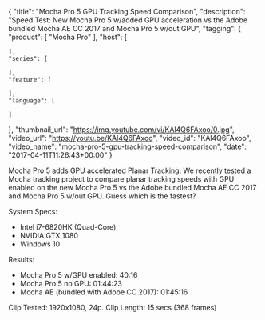 {
  "title": "Mocha Pro 5 GPU Tracking Speed Comparison",
  "description": "Speed Test: New Mocha Pro 5 w/added GPU acceleration vs the Adobe bundled Mocha AE CC 2017 and Mocha Pro 5 w/out GPU",
  "tagging": {
    "product": [
      "Mocha Pro"
    ],
    "host": [

    ],
    "series": [

    ],
    "feature": [

    ],
    "language": [

    ]
  },
  "thumbnail_url": "https://img.youtube.com/vi/KAl4Q6FAxoo/0.jpg",
  "video_url": "https://youtu.be/KAl4Q6FAxoo",
  "video_id": "KAl4Q6FAxoo",
  "video_name": "mocha-pro-5-gpu-tracking-speed-comparison",
  "date": "2017-04-11T11:26:43+00:00"
}

Mocha Pro 5 adds GPU accelerated Planar Tracking. We recently tested a Mocha tracking project to compare planar tracking speeds with GPU enabled on the new Mocha Pro 5 vs the Adobe bundled Mocha AE CC 2017 and Mocha Pro 5 w/out GPU. Guess which is the fastest?

System Specs:
* Intel i7-6820HK (Quad-Core)
* NVIDIA GTX 1080
* Windows 10

Results:
* Mocha Pro 5 w/GPU enabled: 40:16
* Mocha Pro 5 no GPU: 01:44:23
* Mocha AE (bundled with Adobe CC 2017): 01:45:16

Clip Tested: 1920x1080, 24p. Clip Length: 15 secs (368 frames)

